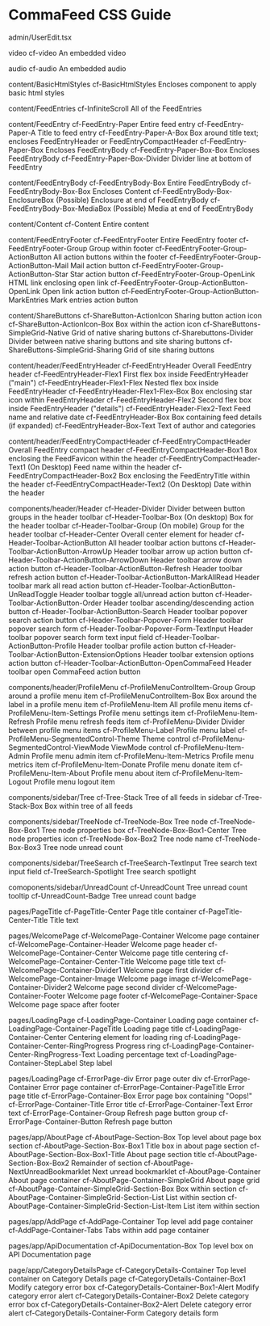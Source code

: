 # CommaFeed CSS Guide

admin/UserEdit.tsx

video
	cf-video	An embedded video

audio
	cf-audio	An embedded audio

content/BasicHtmlStyles
	cf-BasicHtmlStyles	Encloses component to apply basic html styles

content/FeedEntries
	cf-InfiniteScroll	All of the FeedEntries

content/FeedEntry
	cf-FeedEntry-Paper	Entire feed entry
        cf-FeedEntry-Paper-A	Title to feed entry
	cf-FeedEntry-Paper-A-Box	Box around title text; encloses FeedEntryHeader or FeedEntryCompactHeader
	cf-FeedEntry-Paper-Box	Encloses FeedEntryBody
	cf-FeedEntry-Paper-Box-Box	Encloses FeedEntryBody
	cf-FeedEntry-Paper-Box-Divider	Divider line at bottom of FeedEntry

content/FeedEntryBody
        cf-FeedEntryBody-Box	Entire FeedEntryBody
        cf-FeedEntryBody-Box-Box	Encloses Content
        cf-FeedEntryBody-Box-EnclosureBox	(Possible) Enclosure at end of FeedEntryBody
        cf-FeedEntryBody-Box-MediaBox	(Possible) Media at end of FeedEntryBody

content/Content
	cf-Content	Entire content

content/FeedEntryFooter
	cf-FeedEntryFooter	Entire FeedEntry footer
	cf-FeedEntryFooter-Group	Group within footer
	cf-FeedEntryFooter-Group-ActionButton	All action buttons within the footer
	cf-FeedEntryFooter-Group-ActionButton-Mail	Mail action button
	cf-FeedEntryFooter-Group-ActionButton-Star	Star action button
	cf-FeedEntryFooter-Group-OpenLink	HTML link enclosing open link
	cf-FeedEntryFooter-Group-ActionButton-OpenLink	Open link action button
	cf-FeedEntryFooter-Group-ActionButton-MarkEntries	Mark entries action button
	
content/ShareButtons
	cf-ShareButton-ActionIcon	Sharing button action icon
	cf-ShareButton-ActionIcon-Box	Box within the action icon
	cf-ShareButtons-SimpleGrid-Native	Grid of native sharing buttons
	cf-Sharebuttons-Divider	Divider between native sharing buttons and site sharing buttons
	cf-ShareButtons-SimpleGrid-Sharing	Grid of site sharing buttons

content/header/FeedEntryHeader
	cf-FeedEntryHeader	Overall FeedEntry header
	cf-FeedEntryHeader-Flex1	First flex box inside FeedEntryHeader ("main")
	cf-FeedEntryHeader-Flex1-Flex	Nested flex box inside FeedEntryHeader
	cf-FeedEntryHeader-Flex1-Flex-Box	Box enclosing star icon within FeedEntryHeader
	cf-FeedEntryHeader-Flex2	Second flex box inside FeedEntryHeader ("details")
	cf-FeedEntryHeader-Flex2-Text	Feed name and relative date
	cf-FeedEntryHeader-Box	Box containing feed details (if expanded)
	cf-FeedEntryHeader-Box-Text	Text of author and categories

content/header/FeedEntryCompactHeader
	cf-FeedEntryCompactHeader	Overall FeedEntry compact header
	cf-FeedEntryCompactHeader-Box1	Box enclosing the FeedFavicon within the header
	cf-FeedEntryCompactHeader-Text1 (On Desktop) Feed name within the header
	cf-FeedEntryCompactHeader-Box2	Box enclosing the FeedEntryTitle within the header
	cf-FeedEntryCompactHeader-Text2	(On Desktop) Date within the header

components/header/Header
	cf-Header-Divider	Divider between button groups in the header toolbar
	cf-Header-Toolbar-Box	(On desktop) Box for the header toolbar
	cf-Header-Toolbar-Group	(On mobile) Group for the header toolbar
	cf-Header-Center	Overall center element for header
	cf-Header-Toolbar-ActionButton	All header toolbar action buttons
	cf-Header-Toolbar-ActionButton-ArrowUp	Header toolbar arrow up action button
	cf-Header-Toolbar-ActionButton-ArrowDown	Header toolbar arrow down action button
	cf-Header-Toolbar-ActionButton-Refresh	Header toolbar refresh action button
	cf-Header-Toolbar-ActionButton-MarkAllRead	Header toolbar mark all read action button
	cf-Header-Toolbar-ActionButton-UnReadToggle	Header toolbar toggle all/unread action button
	cf-Header-Toolbar-ActionButton-Order	Header toolbar ascending/descending action button
	cf-Header-Toolbar-ActionButton-Search	Header toolbar popover search action button
	cf-Header-Toolbar-Popover-Form	Header toolbar popover search form
	cf-Header-Toolbar-Popover-Form-TextInput	Header toolbar popover search form text input field
	cf-Header-Toolbar-ActionButton-Profile	Header toolbar profile action button
	cf-Header-Toolbar-ActionButton-ExtensionOptions	Header toolbar extension options action button
	cf-Header-Toolbar-ActionButton-OpenCommaFeed	Header toolbar open CommaFeed action button

components/header/ProfileMenu
	cf-ProfileMenuControlItem-Group	Group around a profile menu item
	cf-ProfileMenuControlItem-Box	Box around the label in a profile menu item
	cf-ProfileMenu-Item	All profile menu items
	cf-ProfileMenu-Item-Settings	Profile menu settings item
	cf-ProfileMenu-Item-Refresh	Profile menu refresh feeds item
	cf-ProfileMenu-Divider	Divider between profile menu items
	cf-ProfileMenu-Label	Profile menu label
	cf-ProfileMenu-SegmentedControl-Theme	Theme control
	cf-ProfileMenu-SegmentedControl-ViewMode	ViewMode control
	cf-ProfileMenu-Item-Admin Profile menu admin item
	cf-ProfileMenu-Item-Metrics	Profile menu metrics item
	cf-ProfileMenu-Item-Donate	Profile menu donate item
	cf-ProfileMenu-Item-About	Profile menu about item
	cf-ProfileMenu-Item-Logout	Profile menu logout item

components/sidebar/Tree
	cf-Tree-Stack	Tree of all feeds in sidebar
	cf-Tree-Stack-Box	Box within tree of all feeds

components/sidebar/TreeNode
	cf-TreeNode-Box	Tree node
	cf-TreeNode-Box-Box1	Tree node properties box
	cf-TreeNode-Box-Box1-Center	Tree node properties icon
	cf-TreeNode-Box-Box2	Tree node name
	cf-TreeNode-Box-Box3	Tree node unread count

components/sidebar/TreeSearch
	cf-TreeSearch-TextInput	Tree search text input field
	cf-TreeSearch-Spotlight	Tree search spotlight

comoponents/sidebar/UnreadCount
	cf-UnreadCount	Tree unread count tooltip
	cf-UnreadCount-Badge	Tree unread count badge

pages/PageTitle
	cf-PageTitle-Center	Page title container
	cf-PageTitle-Center-Title	Title text


pages/WelcomePage
	cf-WelcomePage-Container	Welcome page container
	cf-WelcomePage-Container-Header	Welcome page header
	cf-WelcomePage-Container-Center	Welcome page title centering
	cf-WelcomePage-Container-Center-Title	Welcome page title text
	cf-WelcomePage-Container-Divider1	Welcome page first divider
	cf-WelcomePage-Container-Image	Welcome page image
	cf-WelcomePage-Container-Divider2	Welcome page second divider
	cf-WelcomePage-Container-Footer	Welcome page footer
	cf-WelcomePage-Container-Space	Welcome page space after footer

pages/LoadingPage
	cf-LoadingPage-Container	Loading page container
	cf-LoadingPage-Container-PageTitle	Loading page title
	cf-LoadingPage-Container-Center	Centering element for loading ring
	cf-LoadingPage-Container-Center-RingProgress Progress ring
	cf-LoadingPage-Container-Center-RingProgress-Text	Loading percentage text
	cf-LoadingPage-Container-StepLabel	Step label

pages/LoadingPage
	cf-ErrorPage-div	Error page outer div
	cf-ErrorPage-Container	Error page container
	cf-ErrorPage-Container-PageTitle	Error page title
	cf-ErrorPage-Container-Box	Error page box containing "Oops!"
	cf-ErrorPage-Container-Title	Error title
	cf-ErrorPage-Container-Text	Error text
	cf-ErrorPage-Container-Group	Refresh page button group
	cf-ErrorPage-Container-Button	Refresh page button

pages/app/AboutPage
	cf-AboutPage-Section-Box	Top level about page box section
	cf-AboutPage-Section-Box-Box1	Title box in about page section
	cf-AboutPage-Section-Box-Box1-Title	About page section title
	cf-AboutPage-Section-Box-Box2	Remainder of section
	cf-AboutPage-NextUnreadBookmarklet	Next unread bookmarklet
	cf-AboutPage-Container	About page container
	cf-AboutPage-Container-SimpleGrid	About page grid
	cf-AboutPage-Container-SimpleGrid-Section-Box Box within section
	cf-AboutPage-Container-SimpleGrid-Section-List List within section
	cf-AboutPage-Container-SimpleGrid-Section-List-Item List item within section

pages/app/AddPage
	cf-AddPage-Container	Top level add page container
	cf-AddPage-Container-Tabs	Tabs within add page container

pages/app/ApiDocumentation
	cf-ApiDocumentation-Box	Top level box on API Documentation page

page/app/CategoryDetailsPage
	cf-CategoryDetails-Container	Top level container on Category Details page
	cf-CategoryDetails-Container-Box1 Modify category error box
	cf-CategoryDetails-Container-Box1-Alert Modify category error alert
	cf-CategoryDetails-Container-Box2 Delete category error box
	cf-CategoryDetails-Container-Box2-Alert Delete category error alert
	cf-CategoryDetails-Container-Form	Category details form
	
